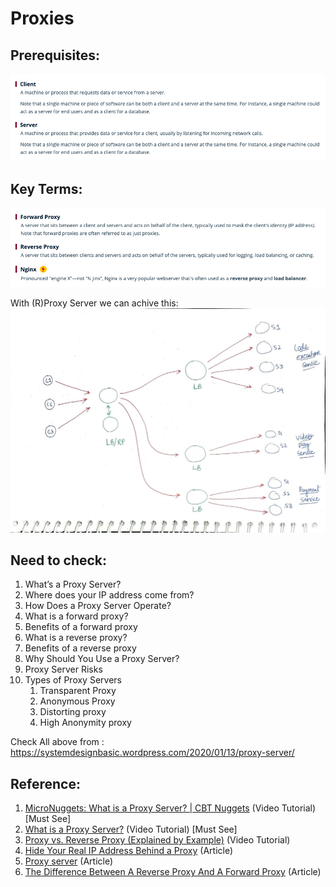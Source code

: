 # Proxies

## Prerequisites:
![](/Images/Proxies01.png)

## Key Terms:
![](/Images/Proxies02.png)

With (R)Proxy Server we can achive this:
![](/Images/LB-RP.jpeg)

## Need to check:
1. What’s a Proxy Server?
2. Where does your IP address come from?
3. How Does a Proxy Server Operate?
4. What is a forward proxy?
5. Benefits of a forward proxy
6. What is a reverse proxy?
7. Benefits of a reverse proxy
8. Why Should You Use a Proxy Server?
9. Proxy Server Risks
10. Types of Proxy Servers
    1. Transparent Proxy
    2. Anonymous Proxy
    3. Distorting proxy
    4. High Anonymity proxy
    
Check All above from : https://systemdesignbasic.wordpress.com/2020/01/13/proxy-server/

## Reference:
1. [MicroNuggets: What is a Proxy Server? | CBT Nuggets](https://www.youtube.com/watch?time_continue=9&v=qU0PVSJCKcs&feature=emb_logo) (Video Tutorial) [Must See]
2. [What is a Proxy Server?](https://www.youtube.com/watch?v=5cPIukqXe5w) (Video Tutorial) [Must See]
3. [Proxy vs. Reverse Proxy (Explained by Example)](https://www.youtube.com/watch?v=ozhe__GdWC8) (Video Tutorial)
4. [Hide Your Real IP Address Behind a Proxy](https://whatismyipaddress.com/proxy-server) (Article)
5. [Proxy server](https://whatis.techtarget.com/definition/proxy-server) (Article)
6. [The Difference Between A Reverse Proxy And A Forward Proxy](https://smartproxy.com/blog/the-difference-between-a-reverse-proxy-and-a-forward-proxy) (Article)
